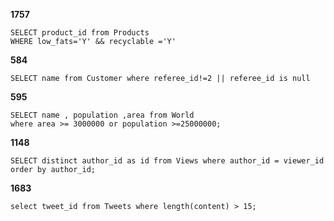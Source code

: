 **1757**
```
SELECT product_id from Products 
WHERE low_fats='Y' && recyclable ='Y'
```
**584**
```
SELECT name from Customer where referee_id!=2 || referee_id is null
```
**595**
```
SELECT name , population ,area from World
where area >= 3000000 or population >=25000000;
```
**1148**
```
SELECT distinct author_id as id from Views where author_id = viewer_id order by author_id;
```
**1683**
```
select tweet_id from Tweets where length(content) > 15;
```
